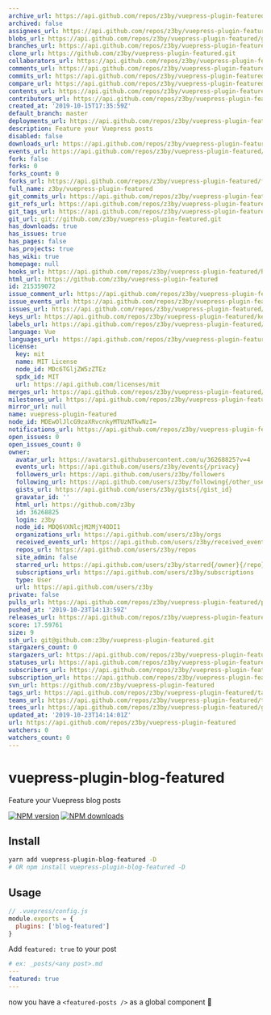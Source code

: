 ```yaml
---
archive_url: https://api.github.com/repos/z3by/vuepress-plugin-featured/{archive_format}{/ref}
archived: false
assignees_url: https://api.github.com/repos/z3by/vuepress-plugin-featured/assignees{/user}
blobs_url: https://api.github.com/repos/z3by/vuepress-plugin-featured/git/blobs{/sha}
branches_url: https://api.github.com/repos/z3by/vuepress-plugin-featured/branches{/branch}
clone_url: https://github.com/z3by/vuepress-plugin-featured.git
collaborators_url: https://api.github.com/repos/z3by/vuepress-plugin-featured/collaborators{/collaborator}
comments_url: https://api.github.com/repos/z3by/vuepress-plugin-featured/comments{/number}
commits_url: https://api.github.com/repos/z3by/vuepress-plugin-featured/commits{/sha}
compare_url: https://api.github.com/repos/z3by/vuepress-plugin-featured/compare/{base}...{head}
contents_url: https://api.github.com/repos/z3by/vuepress-plugin-featured/contents/{+path}
contributors_url: https://api.github.com/repos/z3by/vuepress-plugin-featured/contributors
created_at: '2019-10-15T17:35:59Z'
default_branch: master
deployments_url: https://api.github.com/repos/z3by/vuepress-plugin-featured/deployments
description: Feature your Vuepress posts
disabled: false
downloads_url: https://api.github.com/repos/z3by/vuepress-plugin-featured/downloads
events_url: https://api.github.com/repos/z3by/vuepress-plugin-featured/events
fork: false
forks: 0
forks_count: 0
forks_url: https://api.github.com/repos/z3by/vuepress-plugin-featured/forks
full_name: z3by/vuepress-plugin-featured
git_commits_url: https://api.github.com/repos/z3by/vuepress-plugin-featured/git/commits{/sha}
git_refs_url: https://api.github.com/repos/z3by/vuepress-plugin-featured/git/refs{/sha}
git_tags_url: https://api.github.com/repos/z3by/vuepress-plugin-featured/git/tags{/sha}
git_url: git://github.com/z3by/vuepress-plugin-featured.git
has_downloads: true
has_issues: true
has_pages: false
has_projects: true
has_wiki: true
homepage: null
hooks_url: https://api.github.com/repos/z3by/vuepress-plugin-featured/hooks
html_url: https://github.com/z3by/vuepress-plugin-featured
id: 215359072
issue_comment_url: https://api.github.com/repos/z3by/vuepress-plugin-featured/issues/comments{/number}
issue_events_url: https://api.github.com/repos/z3by/vuepress-plugin-featured/issues/events{/number}
issues_url: https://api.github.com/repos/z3by/vuepress-plugin-featured/issues{/number}
keys_url: https://api.github.com/repos/z3by/vuepress-plugin-featured/keys{/key_id}
labels_url: https://api.github.com/repos/z3by/vuepress-plugin-featured/labels{/name}
language: Vue
languages_url: https://api.github.com/repos/z3by/vuepress-plugin-featured/languages
license:
  key: mit
  name: MIT License
  node_id: MDc6TGljZW5zZTEz
  spdx_id: MIT
  url: https://api.github.com/licenses/mit
merges_url: https://api.github.com/repos/z3by/vuepress-plugin-featured/merges
milestones_url: https://api.github.com/repos/z3by/vuepress-plugin-featured/milestones{/number}
mirror_url: null
name: vuepress-plugin-featured
node_id: MDEwOlJlcG9zaXRvcnkyMTUzNTkwNzI=
notifications_url: https://api.github.com/repos/z3by/vuepress-plugin-featured/notifications{?since,all,participating}
open_issues: 0
open_issues_count: 0
owner:
  avatar_url: https://avatars1.githubusercontent.com/u/36268825?v=4
  events_url: https://api.github.com/users/z3by/events{/privacy}
  followers_url: https://api.github.com/users/z3by/followers
  following_url: https://api.github.com/users/z3by/following{/other_user}
  gists_url: https://api.github.com/users/z3by/gists{/gist_id}
  gravatar_id: ''
  html_url: https://github.com/z3by
  id: 36268825
  login: z3by
  node_id: MDQ6VXNlcjM2MjY4ODI1
  organizations_url: https://api.github.com/users/z3by/orgs
  received_events_url: https://api.github.com/users/z3by/received_events
  repos_url: https://api.github.com/users/z3by/repos
  site_admin: false
  starred_url: https://api.github.com/users/z3by/starred{/owner}{/repo}
  subscriptions_url: https://api.github.com/users/z3by/subscriptions
  type: User
  url: https://api.github.com/users/z3by
private: false
pulls_url: https://api.github.com/repos/z3by/vuepress-plugin-featured/pulls{/number}
pushed_at: '2019-10-23T14:13:59Z'
releases_url: https://api.github.com/repos/z3by/vuepress-plugin-featured/releases{/id}
score: 17.59761
size: 9
ssh_url: git@github.com:z3by/vuepress-plugin-featured.git
stargazers_count: 0
stargazers_url: https://api.github.com/repos/z3by/vuepress-plugin-featured/stargazers
statuses_url: https://api.github.com/repos/z3by/vuepress-plugin-featured/statuses/{sha}
subscribers_url: https://api.github.com/repos/z3by/vuepress-plugin-featured/subscribers
subscription_url: https://api.github.com/repos/z3by/vuepress-plugin-featured/subscription
svn_url: https://github.com/z3by/vuepress-plugin-featured
tags_url: https://api.github.com/repos/z3by/vuepress-plugin-featured/tags
teams_url: https://api.github.com/repos/z3by/vuepress-plugin-featured/teams
trees_url: https://api.github.com/repos/z3by/vuepress-plugin-featured/git/trees{/sha}
updated_at: '2019-10-23T14:14:01Z'
url: https://api.github.com/repos/z3by/vuepress-plugin-featured
watchers: 0
watchers_count: 0
---
```


# vuepress-plugin-blog-featured

Feature your Vuepress blog posts

[![NPM version](https://badgen.net/npm/v/vuepress-plugin-blog-featured)](https://npmjs.com/package/vuepress-plugin-blog-featured) [![NPM downloads](https://badgen.net/npm/dm/vuepress-plugin-blog-featured)](https://npmjs.com/package/vuepress-plugin-blog-featured)

## Install

```bash
yarn add vuepress-plugin-blog-featured -D
# OR npm install vuepress-plugin-blog-featured -D
```

## Usage

```js
// .vuepress/config.js
module.exports = {
  plugins: ['blog-featured']
}
```

Add `featured: true` to your post

```yml
# ex: _posts/<any post>.md
---
featured: true
---
```

now you have a `<featured-posts />` as a global component :tada:
